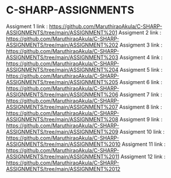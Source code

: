 # C-SHARP-ASSIGNMENTS
Assigment 1 link :  https://github.com/MaruthiraoAkula/C-SHARP-ASSIGNMENTS/tree/main/ASSIGNMENT%201 
Assigment 2 link :  https://github.com/MaruthiraoAkula/C-SHARP-ASSIGNMENTS/tree/main/ASSIGNMENT%202
Assigment 3 link :  https://github.com/MaruthiraoAkula/C-SHARP-ASSIGNMENTS/tree/main/ASSIGNMENT%203
Assigment 4 link :  https://github.com/MaruthiraoAkula/C-SHARP-ASSIGNMENTS/tree/main/ASSIGNMENT%204
Assigment 5 link :  https://github.com/MaruthiraoAkula/C-SHARP-ASSIGNMENTS/tree/main/ASSIGNMENT%205
Assigment 6 link :  https://github.com/MaruthiraoAkula/C-SHARP-ASSIGNMENTS/tree/main/ASSIGNMENT%206
Assigment 7 link :  https://github.com/MaruthiraoAkula/C-SHARP-ASSIGNMENTS/tree/main/ASSIGNMENT%207
Assigment 8 link :  https://github.com/MaruthiraoAkula/C-SHARP-ASSIGNMENTS/tree/main/ASSIGNMENT%208
Assigment 9 link :  https://github.com/MaruthiraoAkula/C-SHARP-ASSIGNMENTS/tree/main/ASSIGNMENT%209
Assigment 10 link : https://github.com/MaruthiraoAkula/C-SHARP-ASSIGNMENTS/tree/main/ASSIGNMENT%2010
Assigment 11 link : https://github.com/MaruthiraoAkula/C-SHARP-ASSIGNMENTS/tree/main/ASSIGNMENT%2011
Assigment 12 link : https://github.com/MaruthiraoAkula/C-SHARP-ASSIGNMENTS/tree/main/ASSIGNMENT%2012
